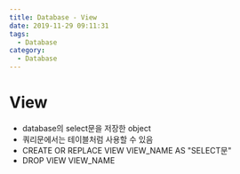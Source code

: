 ```yaml
---
title: Database - View
date: 2019-11-29 09:11:31
tags:
  - Database
category:
  - Database
---
```


# View

- database의 select문을 저장한 object
- 쿼리문에서는 테이블처럼 사용할 수 있음
- CREATE OR REPLACE VIEW VIEW_NAME AS
  "SELECT문"
- DROP VIEW VIEW_NAME
